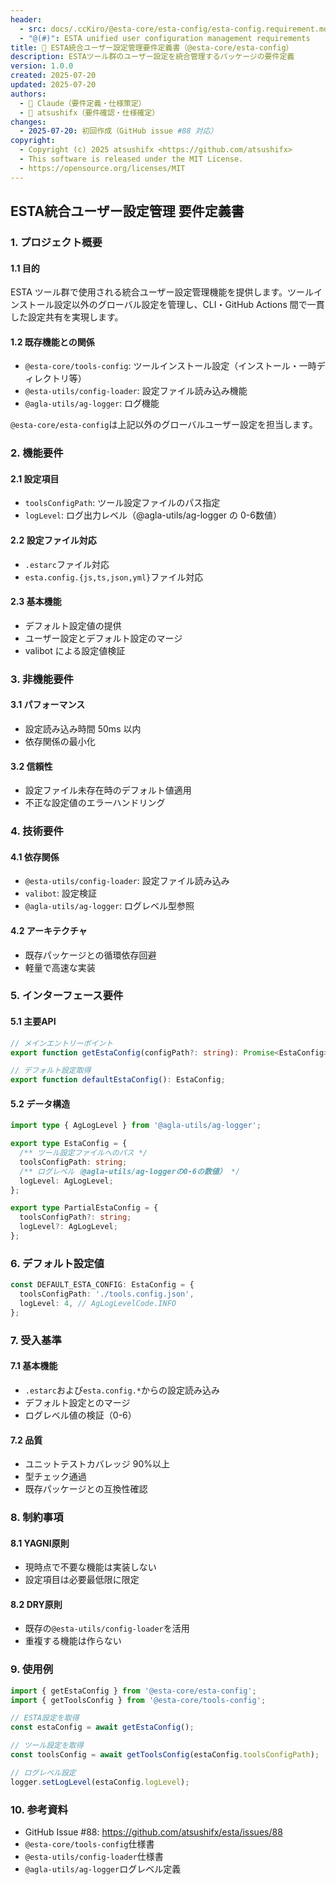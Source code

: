 ```yaml
---
header:
  - src: docs/.ccKiro/@esta-core/esta-config/esta-config.requirement.md
  - "@(#)": ESTA unified user configuration management requirements
title: 🔧 ESTA統合ユーザー設定管理要件定義書（@esta-core/esta-config）
description: ESTAツール群のユーザー設定を統合管理するパッケージの要件定義
version: 1.0.0
created: 2025-07-20
updated: 2025-07-20
authors:
  - 🤖 Claude（要件定義・仕様策定）
  - 👤 atsushifx（要件確認・仕様確定）
changes:
  - 2025-07-20: 初回作成（GitHub issue #88 対応）
copyright:
  - Copyright (c) 2025 atsushifx <https://github.com/atsushifx>
  - This software is released under the MIT License.
  - https://opensource.org/licenses/MIT
---
```


## ESTA統合ユーザー設定管理 要件定義書

### 1. プロジェクト概要

#### 1.1 目的

ESTA ツール群で使用される統合ユーザー設定管理機能を提供します。ツールインストール設定以外のグローバル設定を管理し、CLI・GitHub Actions 間で一貫した設定共有を実現します。

#### 1.2 既存機能との関係

- `@esta-core/tools-config`: ツールインストール設定（インストール・一時ディレクトリ等）
- `@esta-utils/config-loader`: 設定ファイル読み込み機能
- `@agla-utils/ag-logger`: ログ機能

`@esta-core/esta-config`は上記以外のグローバルユーザー設定を担当します。

### 2. 機能要件

#### 2.1 設定項目

- `toolsConfigPath`: ツール設定ファイルのパス指定
- `logLevel`: ログ出力レベル（@agla-utils/ag-logger の 0-6数値）

#### 2.2 設定ファイル対応

- `.estarc`ファイル対応
- `esta.config.{js,ts,json,yml}`ファイル対応

#### 2.3 基本機能

- デフォルト設定値の提供
- ユーザー設定とデフォルト設定のマージ
- valibot による設定値検証

### 3. 非機能要件

#### 3.1 パフォーマンス

- 設定読み込み時間 50ms 以内
- 依存関係の最小化

#### 3.2 信頼性

- 設定ファイル未存在時のデフォルト値適用
- 不正な設定値のエラーハンドリング

### 4. 技術要件

#### 4.1 依存関係

- `@esta-utils/config-loader`: 設定ファイル読み込み
- `valibot`: 設定検証
- `@agla-utils/ag-logger`: ログレベル型参照

#### 4.2 アーキテクチャ

- 既存パッケージとの循環依存回避
- 軽量で高速な実装

### 5. インターフェース要件

#### 5.1 主要API

```typescript
// メインエントリーポイント
export function getEstaConfig(configPath?: string): Promise<EstaConfig>;

// デフォルト設定取得
export function defaultEstaConfig(): EstaConfig;
```

#### 5.2 データ構造

```typescript
import type { AgLogLevel } from '@agla-utils/ag-logger';

export type EstaConfig = {
  /** ツール設定ファイルへのパス */
  toolsConfigPath: string;
  /** ログレベル（@agla-utils/ag-loggerの0-6の数値） */
  logLevel: AgLogLevel;
};

export type PartialEstaConfig = {
  toolsConfigPath?: string;
  logLevel?: AgLogLevel;
};
```

### 6. デフォルト設定値

```typescript
const DEFAULT_ESTA_CONFIG: EstaConfig = {
  toolsConfigPath: './tools.config.json',
  logLevel: 4, // AgLogLevelCode.INFO
};
```

### 7. 受入基準

#### 7.1 基本機能

- `.estarc`および`esta.config.*`からの設定読み込み
- デフォルト設定とのマージ
- ログレベル値の検証（0-6）

#### 7.2 品質

- ユニットテストカバレッジ 90%以上
- 型チェック通過
- 既存パッケージとの互換性確認

### 8. 制約事項

#### 8.1 YAGNI原則

- 現時点で不要な機能は実装しない
- 設定項目は必要最低限に限定

#### 8.2 DRY原則

- 既存の`@esta-utils/config-loader`を活用
- 重複する機能は作らない

### 9. 使用例

```typescript
import { getEstaConfig } from '@esta-core/esta-config';
import { getToolsConfig } from '@esta-core/tools-config';

// ESTA設定を取得
const estaConfig = await getEstaConfig();

// ツール設定を取得
const toolsConfig = await getToolsConfig(estaConfig.toolsConfigPath);

// ログレベル設定
logger.setLogLevel(estaConfig.logLevel);
```

### 10. 参考資料

- GitHub Issue #88: <https://github.com/atsushifx/esta/issues/88>
- `@esta-core/tools-config`仕様書
- `@esta-utils/config-loader`仕様書
- `@agla-utils/ag-logger`ログレベル定義
